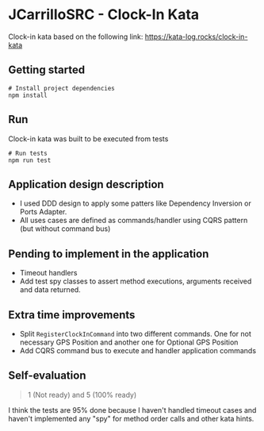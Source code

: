 # JCarrilloSRC - Clock-In Kata

Clock-in kata based on the following link: 
https://kata-log.rocks/clock-in-kata

## Getting started
```shell
# Install project dependencies
npm install
```

## Run 
Clock-in kata was built to be executed from tests
```shell
# Run tests
npm run test
```

## Application design description
- I used DDD design to apply some patters like Dependency Inversion or Ports Adapter. 
- All uses cases are defined as commands/handler using CQRS pattern (but without command bus)

## Pending to implement in the application
- Timeout handlers
- Add test spy classes to assert method executions, arguments received and data returned.

## Extra time improvements
- Split `RegisterClockInCommand` into two different commands. One for not necessary GPS Position and another one for Optional GPS Position
- Add CQRS command bus to execute and handler application commands

## Self-evaluation
> 1 (Not ready) and 5 (100% ready)

I think the tests are 95% done because I haven't handled timeout cases and haven't implemented any "spy" for method order calls and other kata hints.